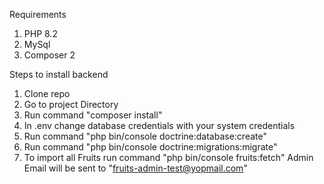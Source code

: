 Requirements

1. PHP 8.2
2. MySql
3. Composer 2

Steps to install backend

1. Clone repo
2. Go to project Directory
3. Run command "composer install"
4. In .env change database credentials with your system credentials
5. Run command "php bin/console doctrine:database:create"
6. Run command "php bin/console doctrine:migrations:migrate"
7. To import all Fruits run command "php bin/console fruits:fetch"
    Admin Email will be sent to "fruits-admin-test@yopmail.com"